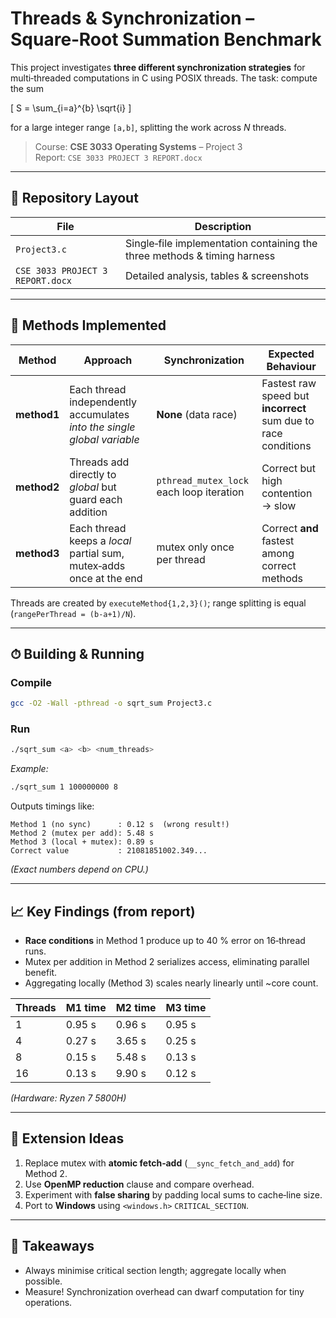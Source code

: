 # Threads & Synchronization – Square‑Root Summation Benchmark

This project investigates **three different synchronization strategies** for multi‑threaded computations in C using POSIX threads. The task: compute the sum

\[ S = \sum_{i=a}^{b} \sqrt{i} \]

for a large integer range `[a,b]`, splitting the work across *N* threads.

> Course: **CSE 3033 Operating Systems** – Project 3  
> Report: `CSE 3033 PROJECT 3 REPORT.docx`

---

## 📂 Repository Layout

| File | Description |
|------|-------------|
| `Project3.c` | Single‑file implementation containing the three methods & timing harness |
| `CSE 3033 PROJECT 3 REPORT.docx` | Detailed analysis, tables & screenshots |

---

## 🧵 Methods Implemented

| Method | Approach | Synchronization | Expected Behaviour |
|--------|----------|-----------------|--------------------|
| **method1** | Each thread independently accumulates *into the single global variable* | **None** (data race) | Fastest raw speed but **incorrect** sum due to race conditions |
| **method2** | Threads add directly to *global* but guard each addition | `pthread_mutex_lock` each loop iteration | Correct but high contention → slow |
| **method3** | Each thread keeps a *local* partial sum, mutex‑adds once at the end | mutex only once per thread | Correct **and** fastest among correct methods |

Threads are created by `executeMethod{1,2,3}()`; range splitting is equal (`rangePerThread = (b‑a+1)/N`).

---

## ⏱ Building & Running
### Compile
```bash
gcc -O2 -Wall -pthread -o sqrt_sum Project3.c
```
### Run
```bash
./sqrt_sum <a> <b> <num_threads>
```
*Example:*
```bash
./sqrt_sum 1 100000000 8
```
Outputs timings like:
```
Method 1 (no sync)      : 0.12 s  (wrong result!)
Method 2 (mutex per add): 5.48 s
Method 3 (local + mutex): 0.89 s
Correct value           : 21081851002.349...
```
*(Exact numbers depend on CPU.)*

---

## 📈 Key Findings (from report)
* **Race conditions** in Method 1 produce up to 40 % error on 16‑thread runs.
* Mutex per addition in Method 2 serializes access, eliminating parallel benefit.
* Aggregating locally (Method 3) scales nearly linearly until ~core count.

| Threads | M1 time | M2 time | M3 time |
|---------|---------|---------|---------|
| 1 | 0.95 s | 0.96 s | 0.95 s |
| 4 | 0.27 s | 3.65 s | 0.25 s |
| 8 | 0.15 s | 5.48 s | 0.13 s |
| 16 | 0.13 s | 9.90 s | 0.12 s |

*(Hardware: Ryzen 7 5800H)*

---

## 🔬 Extension Ideas
1. Replace mutex with **atomic fetch‑add** (`__sync_fetch_and_add`) for Method 2.
2. Use **OpenMP reduction** clause and compare overhead.
3. Experiment with **false sharing** by padding local sums to cache‑line size.
4. Port to **Windows** using `<windows.h>` `CRITICAL_SECTION`.

---

## 🎯 Takeaways
* Always minimise critical section length; aggregate locally when possible.
* Measure! Synchronization overhead can dwarf computation for tiny operations.

